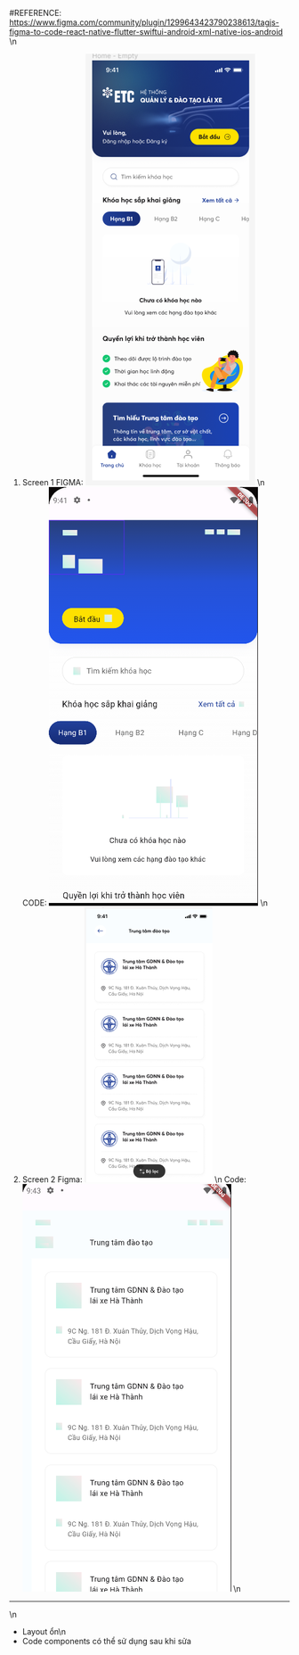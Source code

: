 #REFERENCE: https://www.figma.com/community/plugin/1299643423790238613/tagjs-figma-to-code-react-native-flutter-swiftui-android-xml-native-ios-android
\n
1. Screen 1
   FIGMA: ![](2024-01-30-09-42-13.png)
\n
CODE:
![](2024-01-30-09-41-47.png)
\n
2. Screen 2
   Figma: ![](2024-01-30-09-44-10.png)
\n
Code: ![](2024-01-30-09-43-59.png)
\n
---
\n
- Layout ổn\n
- Code components có thể sử dụng sau khi sửa
